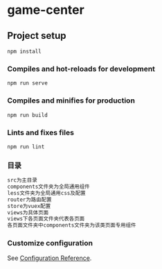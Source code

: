 # game-center

## Project setup

``` shell
npm install
```

### Compiles and hot-reloads for development

```shell
npm run serve
```

### Compiles and minifies for production

``` shell
npm run build
```

### Lints and fixes files

``` shell
npm run lint
```

### 目录

```txt
src为主目录
components文件夹为全局通用组件
less文件夹为全局通用css及配置
router为路由配置
store为vuex配置
views为具体页面
views下各页面文件夹代表各页面
各页面文件夹中components文件夹为该类页面专用组件
```

### Customize configuration

See [Configuration Reference](https://cli.vuejs.org/config/).
